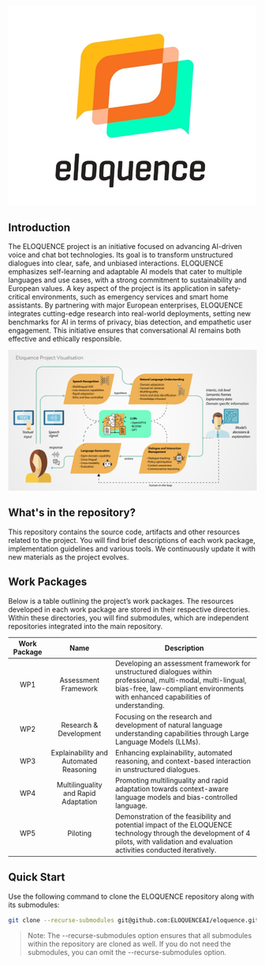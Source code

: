 <img src="materials/images/logo.jpg" alt="Logo" width="600" />

## Introduction
The ELOQUENCE project is an initiative focused on advancing AI-driven voice and chat bot technologies. Its goal is to transform unstructured dialogues into clear, safe, and unbiased interactions. ELOQUENCE emphasizes self-learning and adaptable AI models that cater to multiple languages and use cases, with a strong commitment to sustainability and European values. A key aspect of the project is its application in safety-critical environments, such as emergency services and smart home assistants. By partnering with major European enterprises, ELOQUENCE integrates cutting-edge research into real-world deployments, setting new benchmarks for AI in terms of privacy, bias detection, and empathetic user engagement. This initiative ensures that conversational AI remains both effective and ethically responsible.

![Eloquence](materials/images/eloquence.jpg)


## What's in the repository?  

This repository contains the source code, artifacts and other resources related to the project. You will find brief descriptions of each work package, implementation guidelines and various tools. We continuously update it with new materials as the project evolves.  

## Work Packages

Below is a table outlining the project’s work packages. The resources developed in each work package are stored in their respective directories. Within these directories, you will find submodules, which are independent repositories integrated into the main repository.

| Work Package |  Name | Description |
| :------: | :------: | ------ |
| WP1 | Assessment Framework | Developing an assessment framework for unstructured dialogues within professional, multi-modal, multi-lingual, bias-free, law-compliant environments with enhanced capabilities of understanding. |
| WP2 | Research & Development | Focusing on the research and development of natural language understanding capabilities through Large Language Models (LLMs). |
| WP3 | Explainability and Automated Reasoning | Enhancing explainability, automated reasoning, and context-based interaction in unstructured dialogues. |
| WP4 | Multilinguality and Rapid Adaptation | Promoting multilinguality and rapid adaptation towards context-aware language models and bias-controlled language. |
| WP5 | Piloting | Demonstration of the feasibility and potential impact of the ELOQUENCE technology through the development of 4 pilots, with validation and evaluation activities conducted iteratively. |

## Quick Start  

Use the following command to clone the ELOQUENCE repository along with its submodules:

```bash
git clone --recurse-submodules git@github.com:ELOQUENCEAI/eloquence.git
```
> Note: The --recurse-submodules option ensures that all submodules within the repository are cloned as well. If you do not need the submodules, you can omit the --recurse-submodules option.